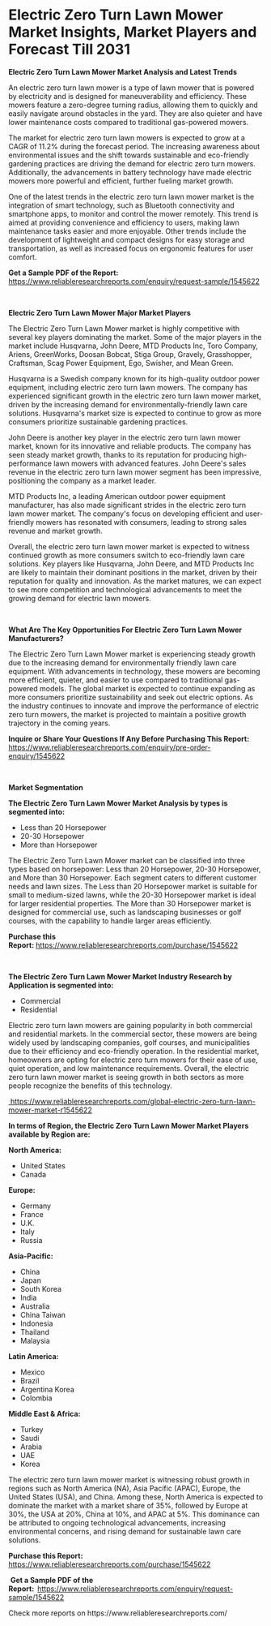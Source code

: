 <p><h1>Electric Zero Turn Lawn Mower Market Insights, Market Players and Forecast Till 2031</h1></p><p><strong>Electric Zero Turn Lawn Mower Market Analysis and Latest Trends</strong></p>
<p><p>An electric zero turn lawn mower is a type of lawn mower that is powered by electricity and is designed for maneuverability and efficiency. These mowers feature a zero-degree turning radius, allowing them to quickly and easily navigate around obstacles in the yard. They are also quieter and have lower maintenance costs compared to traditional gas-powered mowers.</p><p>The market for electric zero turn lawn mowers is expected to grow at a CAGR of 11.2% during the forecast period. The increasing awareness about environmental issues and the shift towards sustainable and eco-friendly gardening practices are driving the demand for electric zero turn mowers. Additionally, the advancements in battery technology have made electric mowers more powerful and efficient, further fueling market growth.</p><p>One of the latest trends in the electric zero turn lawn mower market is the integration of smart technology, such as Bluetooth connectivity and smartphone apps, to monitor and control the mower remotely. This trend is aimed at providing convenience and efficiency to users, making lawn maintenance tasks easier and more enjoyable. Other trends include the development of lightweight and compact designs for easy storage and transportation, as well as increased focus on ergonomic features for user comfort.</p></p>
<p><strong>Get a Sample PDF of the Report:&nbsp;</strong> <a href="https://www.reliableresearchreports.com/enquiry/request-sample/1545622">https://www.reliableresearchreports.com/enquiry/request-sample/1545622</a></p>
<p>&nbsp;</p>
<p><strong>Electric Zero Turn Lawn Mower Major Market Players</strong></p>
<p><p>The Electric Zero Turn Lawn Mower market is highly competitive with several key players dominating the market. Some of the major players in the market include Husqvarna, John Deere, MTD Products Inc, Toro Company, Ariens, GreenWorks, Doosan Bobcat, Stiga Group, Gravely, Grasshopper, Craftsman, Scag Power Equipment, Ego, Swisher, and Mean Green.</p><p>Husqvarna is a Swedish company known for its high-quality outdoor power equipment, including electric zero turn lawn mowers. The company has experienced significant growth in the electric zero turn lawn mower market, driven by the increasing demand for environmentally-friendly lawn care solutions. Husqvarna's market size is expected to continue to grow as more consumers prioritize sustainable gardening practices.</p><p>John Deere is another key player in the electric zero turn lawn mower market, known for its innovative and reliable products. The company has seen steady market growth, thanks to its reputation for producing high-performance lawn mowers with advanced features. John Deere's sales revenue in the electric zero turn lawn mower segment has been impressive, positioning the company as a market leader.</p><p>MTD Products Inc, a leading American outdoor power equipment manufacturer, has also made significant strides in the electric zero turn lawn mower market. The company's focus on developing efficient and user-friendly mowers has resonated with consumers, leading to strong sales revenue and market growth.</p><p>Overall, the electric zero turn lawn mower market is expected to witness continued growth as more consumers switch to eco-friendly lawn care solutions. Key players like Husqvarna, John Deere, and MTD Products Inc are likely to maintain their dominant positions in the market, driven by their reputation for quality and innovation. As the market matures, we can expect to see more competition and technological advancements to meet the growing demand for electric lawn mowers.</p></p>
<p>&nbsp;</p>
<p><strong>What Are The Key Opportunities For Electric Zero Turn Lawn Mower Manufacturers?</strong></p>
<p><p>The Electric Zero Turn Lawn Mower market is experiencing steady growth due to the increasing demand for environmentally friendly lawn care equipment. With advancements in technology, these mowers are becoming more efficient, quieter, and easier to use compared to traditional gas-powered models. The global market is expected to continue expanding as more consumers prioritize sustainability and seek out electric options. As the industry continues to innovate and improve the performance of electric zero turn mowers, the market is projected to maintain a positive growth trajectory in the coming years.</p></p>
<p><strong>Inquire or Share Your Questions If Any Before Purchasing This Report:</strong> <a href="https://www.reliableresearchreports.com/enquiry/pre-order-enquiry/1545622">https://www.reliableresearchreports.com/enquiry/pre-order-enquiry/1545622</a></p>
<p>&nbsp;</p>
<p><strong>Market Segmentation</strong></p>
<p><strong>The Electric Zero Turn Lawn Mower Market Analysis by types is segmented into:</strong></p>
<p><ul><li>Less than 20 Horsepower</li><li>20-30 Horsepower</li><li>More than Horsepower</li></ul></p>
<p><p>The Electric Zero Turn Lawn Mower market can be classified into three types based on horsepower: Less than 20 Horsepower, 20-30 Horsepower, and More than 30 Horsepower. Each segment caters to different customer needs and lawn sizes. The Less than 20 Horsepower market is suitable for small to medium-sized lawns, while the 20-30 Horsepower market is ideal for larger residential properties. The More than 30 Horsepower market is designed for commercial use, such as landscaping businesses or golf courses, with the capability to handle larger areas efficiently.</p></p>
<p><strong>Purchase this Report:&nbsp;</strong><a href="https://www.reliableresearchreports.com/purchase/1545622">https://www.reliableresearchreports.com/purchase/1545622</a></p>
<p>&nbsp;</p>
<p><strong>The Electric Zero Turn Lawn Mower Market Industry Research by Application is segmented into:</strong></p>
<p><ul><li>Commercial</li><li>Residential</li></ul></p>
<p><p>Electric zero turn lawn mowers are gaining popularity in both commercial and residential markets. In the commercial sector, these mowers are being widely used by landscaping companies, golf courses, and municipalities due to their efficiency and eco-friendly operation. In the residential market, homeowners are opting for electric zero turn mowers for their ease of use, quiet operation, and low maintenance requirements. Overall, the electric zero turn lawn mower market is seeing growth in both sectors as more people recognize the benefits of this technology.</p></p>
<p><a href="https://www.reliableresearchreports.com/global-electric-zero-turn-lawn-mower-market-r1545622">&nbsp;https://www.reliableresearchreports.com/global-electric-zero-turn-lawn-mower-market-r1545622</a></p>
<p><strong>In terms of Region, the Electric Zero Turn Lawn Mower Market Players available by Region are:</strong></p>
<p>
    <p> <strong> North America: </strong>
        <ul>
            <li>United States</li>
            <li>Canada</li>
        </ul>
        </p> 
    <p> <strong> Europe: </strong>
        <ul>
            <li>Germany</li>
            <li>France</li>
            <li>U.K.</li>
            <li>Italy</li>
            <li>Russia</li>
        </ul>
        </p> 
    <p> <strong> Asia-Pacific: </strong>
        <ul>
            <li>China</li>
            <li>Japan</li>
            <li>South Korea</li>
            <li>India</li>
            <li>Australia</li>
            <li>China Taiwan</li>
            <li>Indonesia</li>
            <li>Thailand</li>
            <li>Malaysia</li>
        </ul>
        </p> 
    <p> <strong> Latin America: </strong>
        <ul>
            <li>Mexico</li>
            <li>Brazil</li>
            <li>Argentina Korea</li>
            <li>Colombia</li>
        </ul>
        </p> 
    <p> <strong> Middle East & Africa: </strong>
        <ul>
            <li>Turkey</li>
            <li>Saudi</li>
            <li>Arabia</li>
            <li>UAE</li>
            <li>Korea</li>
        </ul>
    </p>
    </p>
<p><p>The electric zero turn lawn mower market is witnessing robust growth in regions such as North America (NA), Asia Pacific (APAC), Europe, the United States (USA), and China. Among these, North America is expected to dominate the market with a market share of 35%, followed by Europe at 30%, the USA at 20%, China at 10%, and APAC at 5%. This dominance can be attributed to ongoing technological advancements, increasing environmental concerns, and rising demand for sustainable lawn care solutions.</p></p>
<p><strong>Purchase this Report: </strong><a href="https://www.reliableresearchreports.com/purchase/1545622">https://www.reliableresearchreports.com/purchase/1545622</a></p>
<p>&nbsp;<strong>Get a Sample PDF of the Report:&nbsp;&nbsp;</strong><a href="https://www.reliableresearchreports.com/enquiry/request-sample/1545622">https://www.reliableresearchreports.com/enquiry/request-sample/1545622</a></p>
<p><strong></strong></p>
<p>Check more reports on https://www.reliableresearchreports.com/</p>